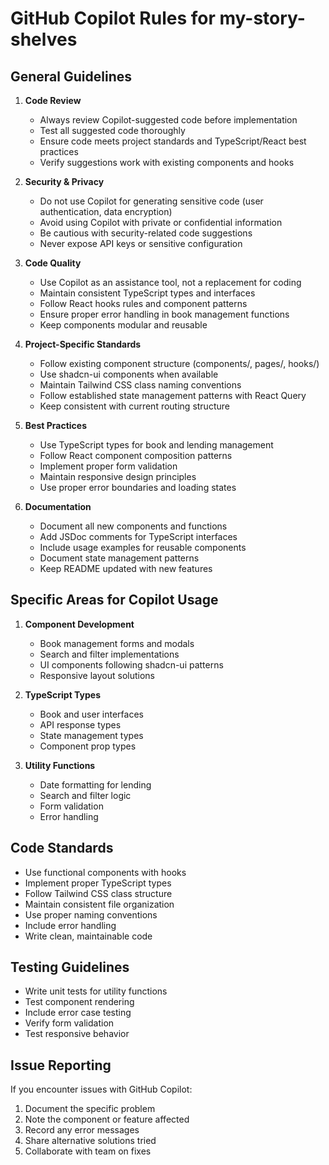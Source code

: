 # GitHub Copilot Rules for my-story-shelves

## General Guidelines
1. **Code Review**
   - Always review Copilot-suggested code before implementation
   - Test all suggested code thoroughly
   - Ensure code meets project standards and TypeScript/React best practices
   - Verify suggestions work with existing components and hooks

2. **Security & Privacy**
   - Do not use Copilot for generating sensitive code (user authentication, data encryption)
   - Avoid using Copilot with private or confidential information
   - Be cautious with security-related code suggestions
   - Never expose API keys or sensitive configuration

3. **Code Quality**
   - Use Copilot as an assistance tool, not a replacement for coding
   - Maintain consistent TypeScript types and interfaces
   - Follow React hooks rules and component patterns
   - Ensure proper error handling in book management functions
   - Keep components modular and reusable

4. **Project-Specific Standards**
   - Follow existing component structure (components/, pages/, hooks/)
   - Use shadcn-ui components when available
   - Maintain Tailwind CSS class naming conventions
   - Follow established state management patterns with React Query
   - Keep consistent with current routing structure

5. **Best Practices**
   - Use TypeScript types for book and lending management
   - Follow React component composition patterns
   - Implement proper form validation
   - Maintain responsive design principles
   - Use proper error boundaries and loading states

6. **Documentation**
   - Document all new components and functions
   - Add JSDoc comments for TypeScript interfaces
   - Include usage examples for reusable components
   - Document state management patterns
   - Keep README updated with new features

## Specific Areas for Copilot Usage
1. **Component Development**
   - Book management forms and modals
   - Search and filter implementations
   - UI components following shadcn-ui patterns
   - Responsive layout solutions

2. **TypeScript Types**
   - Book and user interfaces
   - API response types
   - State management types
   - Component prop types

3. **Utility Functions**
   - Date formatting for lending
   - Search and filter logic
   - Form validation
   - Error handling

## Code Standards
- Use functional components with hooks
- Implement proper TypeScript types
- Follow Tailwind CSS class structure
- Maintain consistent file organization
- Use proper naming conventions
- Include error handling
- Write clean, maintainable code

## Testing Guidelines
- Write unit tests for utility functions
- Test component rendering
- Include error case testing
- Verify form validation
- Test responsive behavior

## Issue Reporting
If you encounter issues with GitHub Copilot:
1. Document the specific problem
2. Note the component or feature affected
3. Record any error messages
4. Share alternative solutions tried
5. Collaborate with team on fixes
